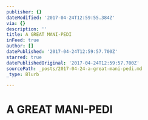 ```yaml
---
publisher: {}
dateModified: '2017-04-24T12:59:55.384Z'
via: {}
description: ''
title: A GREAT MANI-PEDI
inFeed: true
author: []
datePublished: '2017-04-24T12:59:57.700Z'
starred: true
datePublishedOriginal: '2017-04-24T12:59:57.700Z'
sourcePath: _posts/2017-04-24-a-great-mani-pedi.md
_type: Blurb

---
```

# **A GREAT MANI-PEDI**